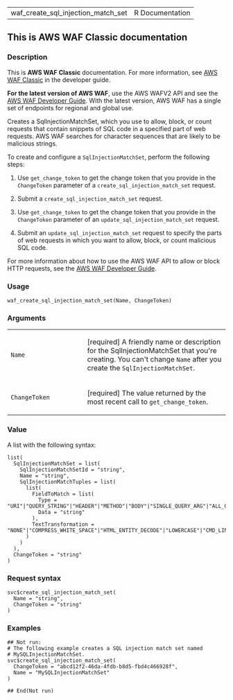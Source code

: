 <table style="width: 100%;">
<tbody>
<tr class="odd">
<td>waf_create_sql_injection_match_set</td>
<td style="text-align: right;">R Documentation</td>
</tr>
</tbody>
</table>

## This is AWS WAF Classic documentation

### Description

This is **AWS WAF Classic** documentation. For more information, see
[AWS WAF
Classic](https://docs.aws.amazon.com/waf/latest/developerguide/classic-waf-chapter.html)
in the developer guide.

**For the latest version of AWS WAF**, use the AWS WAFV2 API and see the
[AWS WAF Developer
Guide](https://docs.aws.amazon.com/waf/latest/developerguide/waf-chapter.html).
With the latest version, AWS WAF has a single set of endpoints for
regional and global use.

Creates a SqlInjectionMatchSet, which you use to allow, block, or count
requests that contain snippets of SQL code in a specified part of web
requests. AWS WAF searches for character sequences that are likely to be
malicious strings.

To create and configure a `SqlInjectionMatchSet`, perform the following
steps:

1.  Use `get_change_token` to get the change token that you provide in
    the `ChangeToken` parameter of a `create_sql_injection_match_set`
    request.

2.  Submit a `create_sql_injection_match_set` request.

3.  Use `get_change_token` to get the change token that you provide in
    the `ChangeToken` parameter of an `update_sql_injection_match_set`
    request.

4.  Submit an `update_sql_injection_match_set` request to specify the
    parts of web requests in which you want to allow, block, or count
    malicious SQL code.

For more information about how to use the AWS WAF API to allow or block
HTTP requests, see the [AWS WAF Developer
Guide](https://docs.aws.amazon.com/waf/latest/developerguide/).

### Usage

    waf_create_sql_injection_match_set(Name, ChangeToken)

### Arguments

<table>
<colgroup>
<col style="width: 35%" />
<col style="width: 65%" />
</colgroup>
<tbody>
<tr class="odd">
<td><code
id="waf_create_sql_injection_match_set_:_Name">Name</code></td>
<td><p>[required] A friendly name or description for the
SqlInjectionMatchSet that you're creating. You can't change
<code>Name</code> after you create the
<code>SqlInjectionMatchSet</code>.</p></td>
</tr>
<tr class="even">
<td><code
id="waf_create_sql_injection_match_set_:_ChangeToken">ChangeToken</code></td>
<td><p>[required] The value returned by the most recent call to
<code>get_change_token</code>.</p></td>
</tr>
</tbody>
</table>

### Value

A list with the following syntax:

    list(
      SqlInjectionMatchSet = list(
        SqlInjectionMatchSetId = "string",
        Name = "string",
        SqlInjectionMatchTuples = list(
          list(
            FieldToMatch = list(
              Type = "URI"|"QUERY_STRING"|"HEADER"|"METHOD"|"BODY"|"SINGLE_QUERY_ARG"|"ALL_QUERY_ARGS",
              Data = "string"
            ),
            TextTransformation = "NONE"|"COMPRESS_WHITE_SPACE"|"HTML_ENTITY_DECODE"|"LOWERCASE"|"CMD_LINE"|"URL_DECODE"
          )
        )
      ),
      ChangeToken = "string"
    )

### Request syntax

    svc$create_sql_injection_match_set(
      Name = "string",
      ChangeToken = "string"
    )

### Examples

    ## Not run: 
    # The following example creates a SQL injection match set named
    # MySQLInjectionMatchSet.
    svc$create_sql_injection_match_set(
      ChangeToken = "abcd12f2-46da-4fdb-b8d5-fbd4c466928f",
      Name = "MySQLInjectionMatchSet"
    )

    ## End(Not run)
